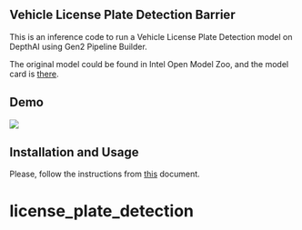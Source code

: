 ## Vehicle License Plate Detection Barrier

This is an inference code to run a Vehicle License Plate Detection model on DepthAI using Gen2 Pipeline Builder.

The original model could be found in Intel Open Model Zoo, and the model card is [there](https://docs.openvinotoolkit.org/2019_R1/_vehicle_license_plate_detection_barrier_0106_description_vehicle_license_plate_detection_barrier_0106.html).

## Demo

![](demo.gif)

## Installation and Usage

Please, follow the instructions from [this](../docs/INSTALLATION_USAGE_GUIDE.md) document.
# license_plate_detection

